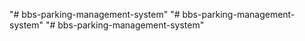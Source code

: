 "# bbs-parking-management-system" 
"# bbs-parking-management-system" 
"# bbs-parking-management-system" 
